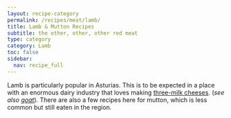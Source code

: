 ```yaml
---
layout: recipe-category
permalink: /recipes/meat/lamb/
title: Lamb & Mutton Recipes
subtitle: the other, other, other red meat
type: category
category: Lamb
toc: false
sidebar:
  nav: recipe_full
---
```

Lamb is particularly popular in Asturias. This is to be expected in a place with an enormous dairy industry that loves making [three-milk cheeses](/culture/products/cheese/three-milk-cheeses/). (*see also [goat](/recipes/meat/goat/)*). There are also a few recipes here for mutton, which is less common but still eaten in the region. 
